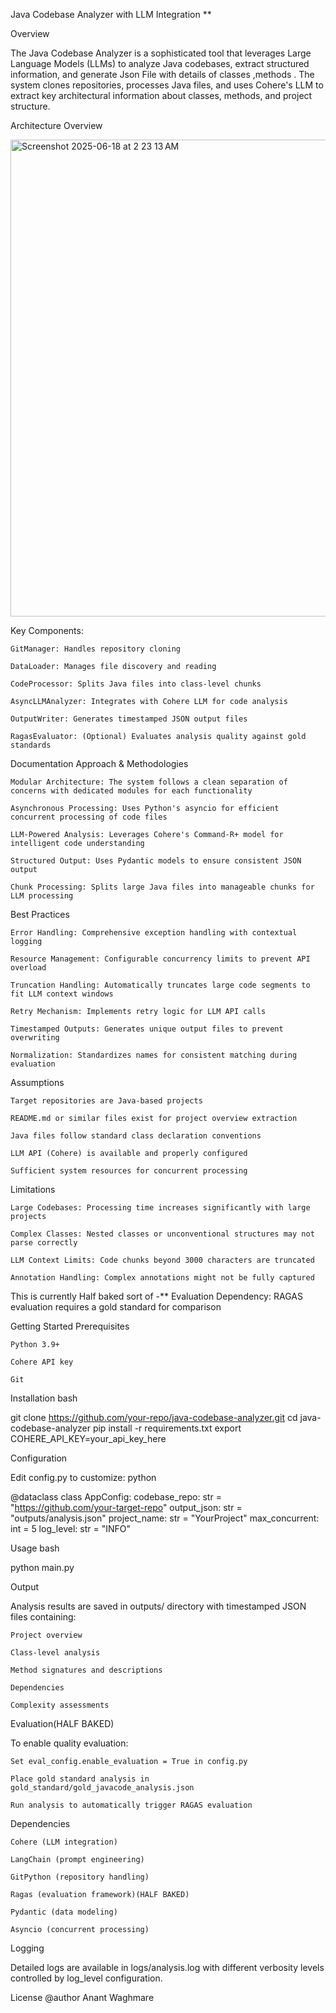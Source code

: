 Java Codebase Analyzer with LLM Integration   **

Overview

The Java Codebase Analyzer is a sophisticated tool that leverages Large Language Models (LLMs) to analyze Java codebases, extract structured information, and generate Json File with details of classes ,methods . The system clones repositories, processes Java files, and uses Cohere's LLM to extract key architectural information about classes, methods, and project structure.


Architecture Overview

<img width="763" alt="Screenshot 2025-06-18 at 2 23 13 AM" src="https://github.com/user-attachments/assets/f6ac4d12-6da9-4fc9-95f9-018fc190e704" />




Key Components:

    GitManager: Handles repository cloning

    DataLoader: Manages file discovery and reading

    CodeProcessor: Splits Java files into class-level chunks

    AsyncLLMAnalyzer: Integrates with Cohere LLM for code analysis

    OutputWriter: Generates timestamped JSON output files

    RagasEvaluator: (Optional) Evaluates analysis quality against gold standards

Documentation
Approach & Methodologies

    Modular Architecture: The system follows a clean separation of concerns with dedicated modules for each functionality

    Asynchronous Processing: Uses Python's asyncio for efficient concurrent processing of code files

    LLM-Powered Analysis: Leverages Cohere's Command-R+ model for intelligent code understanding

    Structured Output: Uses Pydantic models to ensure consistent JSON output

    Chunk Processing: Splits large Java files into manageable chunks for LLM processing

Best Practices

    Error Handling: Comprehensive exception handling with contextual logging

    Resource Management: Configurable concurrency limits to prevent API overload

    Truncation Handling: Automatically truncates large code segments to fit LLM context windows

    Retry Mechanism: Implements retry logic for LLM API calls

    Timestamped Outputs: Generates unique output files to prevent overwriting

    Normalization: Standardizes names for consistent matching during evaluation

Assumptions

    Target repositories are Java-based projects

    README.md or similar files exist for project overview extraction

    Java files follow standard class declaration conventions

    LLM API (Cohere) is available and properly configured

    Sufficient system resources for concurrent processing

Limitations

    Large Codebases: Processing time increases significantly with large projects

    Complex Classes: Nested classes or unconventional structures may not parse correctly

    LLM Context Limits: Code chunks beyond 3000 characters are truncated

    Annotation Handling: Complex annotations might not be fully captured

   This is currently Half baked sort of -** Evaluation Dependency: RAGAS evaluation requires a gold standard for comparison

  

Getting Started
Prerequisites

    Python 3.9+

    Cohere API key

    Git

Installation
bash

git clone https://github.com/your-repo/java-codebase-analyzer.git
cd java-codebase-analyzer
pip install -r requirements.txt
export COHERE_API_KEY=your_api_key_here

Configuration

Edit config.py to customize:
python

@dataclass
class AppConfig:
    codebase_repo: str = "https://github.com/your-target-repo"
    output_json: str = "outputs/analysis.json"
    project_name: str = "YourProject"
    max_concurrent: int = 5
    log_level: str = "INFO"

Usage
bash

python main.py

Output

Analysis results are saved in outputs/ directory with timestamped JSON files containing:

    Project overview

    Class-level analysis

    Method signatures and descriptions

    Dependencies

    Complexity assessments

Evaluation(HALF BAKED)

To enable quality evaluation:

    Set eval_config.enable_evaluation = True in config.py

    Place gold standard analysis in gold_standard/gold_javacode_analysis.json

    Run analysis to automatically trigger RAGAS evaluation

Dependencies

    Cohere (LLM integration)

    LangChain (prompt engineering)

    GitPython (repository handling)

    Ragas (evaluation framework)(HALF BAKED)

    Pydantic (data modeling)

    Asyncio (concurrent processing)

Logging

Detailed logs are available in logs/analysis.log with different verbosity levels controlled by log_level configuration.

    

License  @author Anant Waghmare

